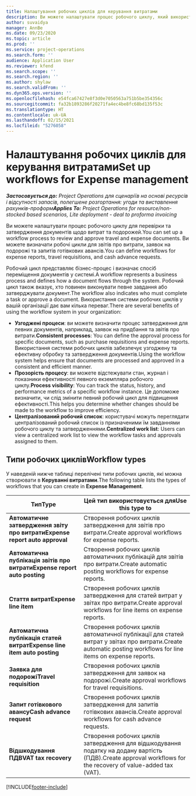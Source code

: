 ```yaml
---
title: Налаштування робочих циклів для керування витратами
description: Ви можете налаштувати процес робочого циклу, який використовуватиметься для перевірки та затвердження документів щодо витрат та подорожей.
author: suvaidya
manager: AnnBe
ms.date: 09/23/2020
ms.topic: article
ms.prod: ''
ms.service: project-operations
ms.search.form: ''
audience: Application User
ms.reviewer: kfend
ms.search.scope: ''
ms.search.region: ''
ms.author: shylaw
ms.search.validFrom: ''
ms.dyn365.ops.version: ''
ms.openlocfilehash: e54fca67427e8f3d0e7050563a751b5be354356c
ms.sourcegitcommit: fa32b1893286f20271fa4ec4be8fc68bd135f53c
ms.translationtype: HT
ms.contentlocale: uk-UA
ms.lasthandoff: 02/15/2021
ms.locfileid: "5276058"
---
```

# <a name="set-up-workflows-for-expense-management"></a><span data-ttu-id="d6c83-103">Налаштування робочих циклів для керування витратами</span><span class="sxs-lookup"><span data-stu-id="d6c83-103">Set up workflows for Expense management</span></span>

<span data-ttu-id="d6c83-104">_**Застосовується до:** Project Operations для сценаріїв на основі ресурсів і відсутності запасів, полегшене розгортання: угоди та виставлення рахунків-проформ_</span><span class="sxs-lookup"><span data-stu-id="d6c83-104">_**Applies To:** Project Operations for resource/non-stocked based scenarios, Lite deployment - deal to proforma invoicing_</span></span>

<span data-ttu-id="d6c83-105">Ви можете налаштувати процес робочого циклу для перевірки та затвердження документів щодо витрат та подорожей.</span><span class="sxs-lookup"><span data-stu-id="d6c83-105">You can set up a workflow process to review and approve travel and expense documents.</span></span> <span data-ttu-id="d6c83-106">Ви можете визначати робочі цикли для звітів про витрати, заявок на подорожі та запитів готівкових авансів.</span><span class="sxs-lookup"><span data-stu-id="d6c83-106">You can define workflows for expense reports, travel requisitions, and cash advance requests.</span></span>

<span data-ttu-id="d6c83-107">Робочий цикл представляє бізнес-процес і визначає спосіб переміщення документів у системі.</span><span class="sxs-lookup"><span data-stu-id="d6c83-107">A workflow represents a business process and defines how a document flows through the system.</span></span> <span data-ttu-id="d6c83-108">Робочий цикл також вказує, хто повинен виконувати певне завдання або затверджувати документ.</span><span class="sxs-lookup"><span data-stu-id="d6c83-108">The workflow also indicates who must complete a task or approve a document.</span></span> <span data-ttu-id="d6c83-109">Використання системи робочих циклів у вашій організації дає вам кілька переваг.</span><span class="sxs-lookup"><span data-stu-id="d6c83-109">There are several benefits of using the workflow system in your organization:</span></span>

- <span data-ttu-id="d6c83-110">**Узгоджені процеси**: ви можете визначити процес затвердження для певних документів, наприклад, заявок на придбання та звітів про витрати.</span><span class="sxs-lookup"><span data-stu-id="d6c83-110">**Consistent processes**: You can define the approval process for specific documents, such as purchase requisitions and expense reports.</span></span> <span data-ttu-id="d6c83-111">Використання системи робочих циклів забезпечує узгоджену та ефективну обробку та затвердження документів.</span><span class="sxs-lookup"><span data-stu-id="d6c83-111">Using the workflow system helps ensure that documents are processed and approved in a consistent and efficient manner.</span></span>
- <span data-ttu-id="d6c83-112">**Прозорість процесу**: ви можете відстежувати стан, журнал і показники ефективності певного екземпляра робочого циклу.</span><span class="sxs-lookup"><span data-stu-id="d6c83-112">**Process visibility**: You can track the status, history, and performance metrics of a specific workflow instance.</span></span> <span data-ttu-id="d6c83-113">Це допоможе визначити, чи слід змінити певний робочий цикл для підвищення ефективності.</span><span class="sxs-lookup"><span data-stu-id="d6c83-113">This helps you determine whether changes should be made to the workflow to improve efficiency.</span></span>
- <span data-ttu-id="d6c83-114">**Централізований робочий список**: користувачі можуть переглядати централізований робочий список із призначеними їм завданнями робочого циклу та затвердженнями.</span><span class="sxs-lookup"><span data-stu-id="d6c83-114">**Centralized work list**: Users can view a centralized work list to view the workflow tasks and approvals assigned to them.</span></span> 

## <a name="workflow-types"></a><span data-ttu-id="d6c83-115">Типи робочих циклів</span><span class="sxs-lookup"><span data-stu-id="d6c83-115">Workflow types</span></span>

<span data-ttu-id="d6c83-116">У наведеній нижче таблиці перелічені типи робочих циклів, які можна створювати в **Керуванні витратами**.</span><span class="sxs-lookup"><span data-stu-id="d6c83-116">The following table lists the types of workflows that you can create in **Expense Management**.</span></span>


|              <span data-ttu-id="d6c83-117"><strong>Тип</strong></span><span class="sxs-lookup"><span data-stu-id="d6c83-117"><strong>Type</strong></span></span>              |                   <span data-ttu-id="d6c83-118"><strong>Цей тип використовується для</strong></span><span class="sxs-lookup"><span data-stu-id="d6c83-118"><strong>Use this type to</strong></span></span>                   |
|-------------------------------------------------|-----------------------------------------------------------------------|
|   <span data-ttu-id="d6c83-119"><strong>Автоматичне затвердження звіту про витрати</strong></span><span class="sxs-lookup"><span data-stu-id="d6c83-119"><strong>Expense report auto approval</strong></span></span> |            <span data-ttu-id="d6c83-120">Створення робочих циклів затвердження для звітів про витрати.</span><span class="sxs-lookup"><span data-stu-id="d6c83-120">Create approval workflows for expense reports.</span></span>             |
|  <span data-ttu-id="d6c83-121"><strong>Автоматична публікація звітів про витрати</strong></span><span class="sxs-lookup"><span data-stu-id="d6c83-121"><strong>Expense report auto posting</strong></span></span>   |        <span data-ttu-id="d6c83-122">Створення робочих циклів автоматичних публікацій для звітів про витрати.</span><span class="sxs-lookup"><span data-stu-id="d6c83-122">Create automatic posting workflows for expense reports.</span></span>        |
|       <span data-ttu-id="d6c83-123"><strong>Стаття витрат</strong></span><span class="sxs-lookup"><span data-stu-id="d6c83-123"><strong>Expense line item</strong></span></span>        |     <span data-ttu-id="d6c83-124">Створення робочих циклів затвердження для статей витрат у звітах про витрати.</span><span class="sxs-lookup"><span data-stu-id="d6c83-124">Create approval workflows for line items on expense reports.</span></span>      |
| <span data-ttu-id="d6c83-125"><strong>Автоматична публікація статей витрат</strong></span><span class="sxs-lookup"><span data-stu-id="d6c83-125"><strong>Expense line item auto posting</strong></span></span> | <span data-ttu-id="d6c83-126">Створення робочих циклів автоматичної публікації для статей витрат у звітах про витрати.</span><span class="sxs-lookup"><span data-stu-id="d6c83-126">Create automatic posting workflows for line items on expense reports.</span></span> |
|       <span data-ttu-id="d6c83-127"><strong>Заявка для подорожі</strong></span><span class="sxs-lookup"><span data-stu-id="d6c83-127"><strong>Travel requisition</strong></span></span>       |          <span data-ttu-id="d6c83-128">Створення робочих циклів затвердження для заявок на подорожі.</span><span class="sxs-lookup"><span data-stu-id="d6c83-128">Create approval workflows for travel requisitions.</span></span>           |
|      <span data-ttu-id="d6c83-129"><strong>Запит готівкового авансу</strong></span><span class="sxs-lookup"><span data-stu-id="d6c83-129"><strong>Cash advance request</strong></span></span>      |         <span data-ttu-id="d6c83-130">Створення робочих циклів затвердження для запитів готівкових авансів.</span><span class="sxs-lookup"><span data-stu-id="d6c83-130">Create approval workflows for cash advance requests.</span></span>          |
|        <span data-ttu-id="d6c83-131"><strong>Відшкодування ПДВ</strong></span><span class="sxs-lookup"><span data-stu-id="d6c83-131"><strong>VAT tax recovery</strong></span></span>        | <span data-ttu-id="d6c83-132">Створення робочих циклів затвердження для відшкодування податку на додану вартість (ПДВ).</span><span class="sxs-lookup"><span data-stu-id="d6c83-132">Create approval workflows for the recovery of value-added tax (VAT).</span></span>  |


[!INCLUDE[footer-include](../includes/footer-banner.md)]
